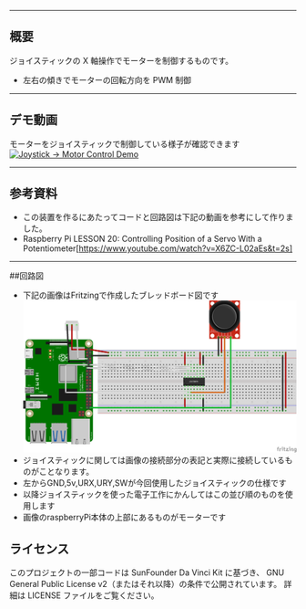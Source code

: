 

---

## 概要
ジョイスティックの X 軸操作でモーターを制御するものです。  
- 左右の傾きでモーターの回転方向を PWM 制御 
---

## デモ動画
モーターをジョイスティックで制御している様子が確認できます
[![Joystick → Motor Control Demo](https://img.youtube.com/vi/7BHZJv9Ya_I/0.jpg)](https://www.youtube.com/watch?v=7BHZJv9Ya_I)

---
## 参考資料
- この装置を作るにあたってコードと回路図は下記の動画を参考にして作りました。
- Raspberry Pi LESSON 20: Controlling Position of a Servo With a Potentiometer[https://www.youtube.com/watch?v=X6ZC-L02aEs&t=2s]

---

##回路図
- 下記の画像はFritzingで作成したブレッドボード図です
![モーター回路図](motor.png)
- ジョイスティックに関しては画像の接続部分の表記と実際に接続しているものがことなります。 
- 左からGND,5v,URX,URY,SWが今回使用したジョイスティックの仕様です
- 以降ジョイスティックを使った電子工作にかんしてはこの並び順のものを使用します
- 画像のraspberryPi本体の上部にあるものがモーターです


## ライセンス
このプロジェクトの一部コードは SunFounder Da Vinci Kit に基づき、
GNU General Public License v2（またはそれ以降）の条件で公開されています。
詳細は LICENSE ファイルをご覧ください。
